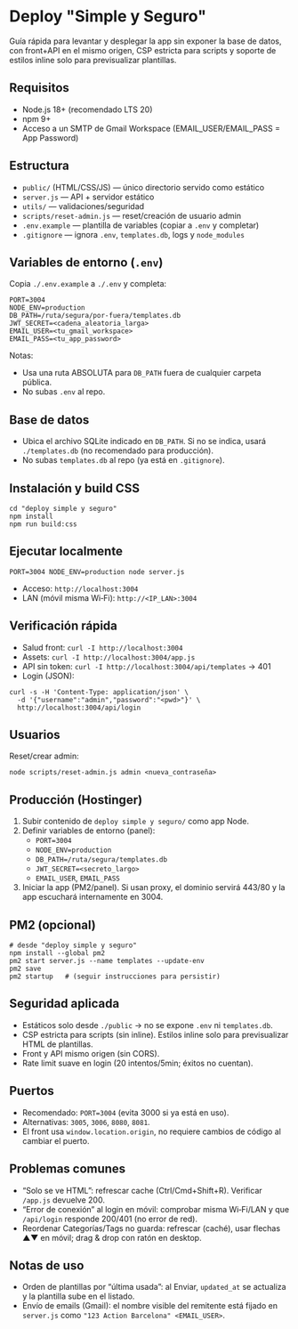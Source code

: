 # Deploy "Simple y Seguro"

Guía rápida para levantar y desplegar la app sin exponer la base de datos, con front+API en el mismo origen, CSP estricta para scripts y soporte de estilos inline solo para previsualizar plantillas.

## Requisitos
- Node.js 18+ (recomendado LTS 20)
- npm 9+
- Acceso a un SMTP de Gmail Workspace (EMAIL_USER/EMAIL_PASS = App Password)

## Estructura
- `public/` (HTML/CSS/JS) — único directorio servido como estático
- `server.js` — API + servidor estático
- `utils/` — validaciones/seguridad
- `scripts/reset-admin.js` — reset/creación de usuario admin
- `.env.example` — plantilla de variables (copiar a `.env` y completar)
- `.gitignore` — ignora `.env`, `templates.db`, logs y `node_modules`

## Variables de entorno (`.env`)
Copia `./.env.example` a `./.env` y completa:

```
PORT=3004
NODE_ENV=production
DB_PATH=/ruta/segura/por-fuera/templates.db
JWT_SECRET=<cadena_aleatoria_larga>
EMAIL_USER=<tu_gmail_workspace>
EMAIL_PASS=<tu_app_password>
```

Notas:
- Usa una ruta ABSOLUTA para `DB_PATH` fuera de cualquier carpeta pública.
- No subas `.env` al repo.

## Base de datos
- Ubica el archivo SQLite indicado en `DB_PATH`. Si no se indica, usará `./templates.db` (no recomendado para producción).
- No subas `templates.db` al repo (ya está en `.gitignore`).

## Instalación y build CSS
```
cd "deploy simple y seguro"
npm install
npm run build:css
```

## Ejecutar localmente
```
PORT=3004 NODE_ENV=production node server.js
```
- Acceso: `http://localhost:3004`
- LAN (móvil misma Wi‑Fi): `http://<IP_LAN>:3004`

## Verificación rápida
- Salud front: `curl -I http://localhost:3004`
- Assets: `curl -I http://localhost:3004/app.js`
- API sin token: `curl -I http://localhost:3004/api/templates` → 401
- Login (JSON):
```
curl -s -H 'Content-Type: application/json' \
  -d '{"username":"admin","password":"<pwd>"}' \
  http://localhost:3004/api/login
```

## Usuarios
Reset/crear admin:
```
node scripts/reset-admin.js admin <nueva_contraseña>
```

## Producción (Hostinger)
1) Subir contenido de `deploy simple y seguro/` como app Node.
2) Definir variables de entorno (panel):
   - `PORT=3004`
   - `NODE_ENV=production`
   - `DB_PATH=/ruta/segura/templates.db`
   - `JWT_SECRET=<secreto_largo>`
   - `EMAIL_USER`, `EMAIL_PASS`
3) Iniciar la app (PM2/panel). Si usan proxy, el dominio servirá 443/80 y la app escuchará internamente en 3004.

## PM2 (opcional)
```
# desde "deploy simple y seguro"
npm install --global pm2
pm2 start server.js --name templates --update-env
pm2 save
pm2 startup   # (seguir instrucciones para persistir)
```

## Seguridad aplicada
- Estáticos solo desde `./public` → no se expone `.env` ni `templates.db`.
- CSP estricta para scripts (sin inline). Estilos inline solo para previsualizar HTML de plantillas.
- Front y API mismo origen (sin CORS).
- Rate limit suave en login (20 intentos/5min; éxitos no cuentan).

## Puertos
- Recomendado: `PORT=3004` (evita 3000 si ya está en uso).
- Alternativas: `3005`, `3006`, `8080`, `8081`.
- El front usa `window.location.origin`, no requiere cambios de código al cambiar el puerto.

## Problemas comunes
- “Solo se ve HTML”: refrescar cache (Ctrl/Cmd+Shift+R). Verificar `/app.js` devuelve 200.
- “Error de conexión” al login en móvil: comprobar misma Wi‑Fi/LAN y que `/api/login` responde 200/401 (no error de red).
- Reordenar Categorías/Tags no guarda: refrescar (caché), usar flechas ▲▼ en móvil; drag & drop con ratón en desktop.

## Notas de uso
- Orden de plantillas por “última usada”: al Enviar, `updated_at` se actualiza y la plantilla sube en el listado.
- Envío de emails (Gmail): el nombre visible del remitente está fijado en `server.js` como `"123 Action Barcelona" <EMAIL_USER>`.
